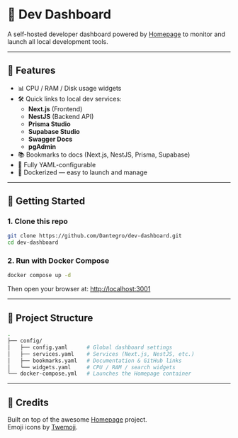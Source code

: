 # 🧠 Dev Dashboard

A self-hosted developer dashboard powered by [Homepage](https://gethomepage.dev) to monitor and launch all local development tools.

---

## 🧰 Features

- 📊 CPU / RAM / Disk usage widgets
- 🛠 Quick links to local dev services:
  - **Next.js** (Frontend)
  - **NestJS** (Backend API)
  - **Prisma Studio**
  - **Supabase Studio**
  - **Swagger Docs**
  - **pgAdmin**
- 📚 Bookmarks to docs (Next.js, NestJS, Prisma, Supabase)
- 📂 Fully YAML-configurable
- 🐳 Dockerized — easy to launch and manage

---

## 🚀 Getting Started

### 1. Clone this repo

```bash
git clone https://github.com/Dantegro/dev-dashboard.git
cd dev-dashboard
```

### 2. Run with Docker Compose

```bash
docker compose up -d
```

Then open your browser at: [http://localhost:3001](http://localhost:3001)

---

## 🧾 Project Structure

```bash
.
├── config/
│   ├── config.yaml      # Global dashboard settings
│   ├── services.yaml    # Services (Next.js, NestJS, etc.)
│   ├── bookmarks.yaml   # Documentation & GitHub links
│   └── widgets.yaml     # CPU / RAM / search widgets
└── docker-compose.yml   # Launches the Homepage container
```

---

## 🧠 Credits

Built on top of the awesome [Homepage](https://gethomepage.dev) project.  
Emoji icons by [Twemoji](https://twemoji.twitter.com/).
